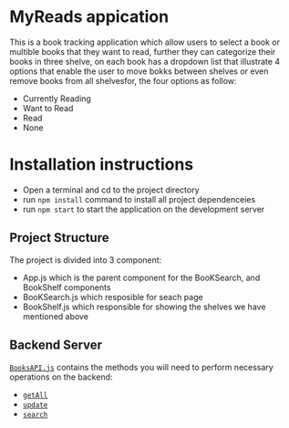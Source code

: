 # MyReads appication
This is a book tracking application which allow users to select a book or multible books that they want
to read, further they can categorize their books in three shelve, on each book has a dropdown list that
illustrate 4 options that  enable the user to move bokks between shelves or even remove books  from all 
shelvesfor, the four options as follow:

* Currently Reading 
* Want to Read
* Read
* None  


# Installation instructions

* Open a terminal and cd to the project directory
* run `npm install` command to install all project dependenceies
* run `npm start` to start the application on the development server 


## Project Structure
The project is divided into 3 component:

* App.js which is the parent component for the BooKSearch, and BookShelf components 
* BooKSearch.js which resposible for seach page
* BookShelf.js which responsible for showing the shelves we have mentioned above 


## Backend Server
[`BooksAPI.js`](src/BooksAPI.js) contains the methods you will need to perform necessary operations on the backend:

* [`getAll`](#getall)
* [`update`](#update)
* [`search`](#search)
